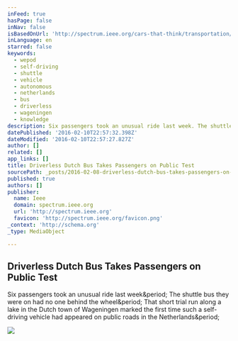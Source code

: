 ```yaml
---
inFeed: true
hasPage: false
inNav: false
isBasedOnUrl: 'http://spectrum.ieee.org/cars-that-think/transportation/self-driving/driverless-dutch-bus-takes-passengers-on-public-test'
inLanguage: en
starred: false
keywords:
  - wepod
  - self-driving
  - shuttle
  - vehicle
  - autonomous
  - netherlands
  - bus
  - driverless
  - wageningen
  - knowledge
description: Six passengers took an unusual ride last week. The shuttle bus they were on had no one behind the wheel. That short trial run along a lake in the Dutch town of Wageningen marked the first time such a self-driving vehicle had appeared on public roads in the Netherlands.
datePublished: '2016-02-10T22:57:32.398Z'
dateModified: '2016-02-10T22:57:27.827Z'
author: []
related: []
app_links: []
title: Driverless Dutch Bus Takes Passengers on Public Test
sourcePath: _posts/2016-02-08-driverless-dutch-bus-takes-passengers-on-public-test.md
published: true
authors: []
publisher:
  name: Ieee
  domain: spectrum.ieee.org
  url: 'http://spectrum.ieee.org'
  favicon: 'http://spectrum.ieee.org/favicon.png'
_context: 'http://schema.org'
_type: MediaObject

---
```

<article style=""><h1>Driverless Dutch Bus Takes Passengers on Public Test</h1><p>Six passengers took an unusual ride last week&amp;period; The shuttle bus they were on had no one behind the wheel&amp;period; That short trial run along a lake in the Dutch town of Wageningen marked the first time such a self-driving vehicle had appeared on public roads in the Netherlands&amp;period;</p><img src="http://spectrum.ieee.org/img/WEpods1-1454353658108.jpg" /></article>